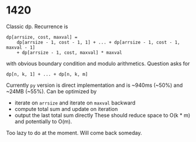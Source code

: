 # 1420

Classic dp. Recurrence is
``` 
dp[arrsize, cost, maxval] =
    dp[arrsize - 1, cost - 1, 1] + ... + dp[arrsize - 1, cost - 1, maxval - 1]
    + dp[arrsize - 1, cost, maxval] * maxval
```
with obvious boundary condition and modulo arithmetics. Question asks for 
``` 
dp[n, k, 1] + ... + dp[n, k, m]
```

Currently `py` version is direct implementation and is ~940ms (~50%) and ~24MB (~55%). Can be optimized by
* iterate on `arrsize` and iterate on `maxval` backward
* compute total sum and update on iteration
* output the last total sum directly
These should reduce space to O(k * m) and potentially to O(m).

Too lazy to do at the moment. Will come back someday.
